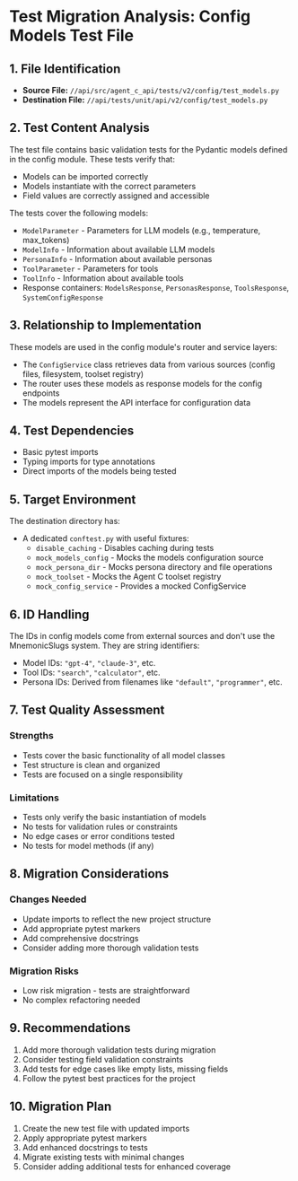 # Test Migration Analysis: Config Models Test File

## 1. File Identification

- **Source File:** `//api/src/agent_c_api/tests/v2/config/test_models.py`
- **Destination File:** `//api/tests/unit/api/v2/config/test_models.py`

## 2. Test Content Analysis

The test file contains basic validation tests for the Pydantic models defined in the config module. These tests verify that:

- Models can be imported correctly
- Models instantiate with the correct parameters
- Field values are correctly assigned and accessible

The tests cover the following models:

- `ModelParameter` - Parameters for LLM models (e.g., temperature, max_tokens)
- `ModelInfo` - Information about available LLM models
- `PersonaInfo` - Information about available personas
- `ToolParameter` - Parameters for tools
- `ToolInfo` - Information about available tools
- Response containers: `ModelsResponse`, `PersonasResponse`, `ToolsResponse`, `SystemConfigResponse`

## 3. Relationship to Implementation

These models are used in the config module's router and service layers:

- The `ConfigService` class retrieves data from various sources (config files, filesystem, toolset registry)
- The router uses these models as response models for the config endpoints
- The models represent the API interface for configuration data

## 4. Test Dependencies

- Basic pytest imports
- Typing imports for type annotations
- Direct imports of the models being tested

## 5. Target Environment

The destination directory has:

- A dedicated `conftest.py` with useful fixtures:
  - `disable_caching` - Disables caching during tests
  - `mock_models_config` - Mocks the models configuration source
  - `mock_persona_dir` - Mocks persona directory and file operations
  - `mock_toolset` - Mocks the Agent C toolset registry
  - `mock_config_service` - Provides a mocked ConfigService

## 6. ID Handling

The IDs in config models come from external sources and don't use the MnemonicSlugs system. They are string identifiers:

- Model IDs: `"gpt-4"`, `"claude-3"`, etc.
- Tool IDs: `"search"`, `"calculator"`, etc.
- Persona IDs: Derived from filenames like `"default"`, `"programmer"`, etc.

## 7. Test Quality Assessment

### Strengths
- Tests cover the basic functionality of all model classes
- Test structure is clean and organized
- Tests are focused on a single responsibility

### Limitations
- Tests only verify the basic instantiation of models
- No tests for validation rules or constraints
- No edge cases or error conditions tested
- No tests for model methods (if any)

## 8. Migration Considerations

### Changes Needed
- Update imports to reflect the new project structure
- Add appropriate pytest markers
- Add comprehensive docstrings
- Consider adding more thorough validation tests

### Migration Risks
- Low risk migration - tests are straightforward
- No complex refactoring needed

## 9. Recommendations

1. Add more thorough validation tests during migration
2. Consider testing field validation constraints
3. Add tests for edge cases like empty lists, missing fields
4. Follow the pytest best practices for the project

## 10. Migration Plan

1. Create the new test file with updated imports
2. Apply appropriate pytest markers
3. Add enhanced docstrings to tests
4. Migrate existing tests with minimal changes
5. Consider adding additional tests for enhanced coverage